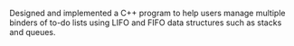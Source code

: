 Designed and implemented a C++ program to help users manage multiple binders of to-do lists using LIFO and FIFO data structures such as stacks and queues. 
